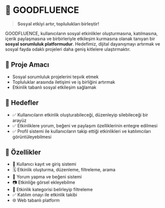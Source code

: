 # 🌱 GOODFLUENCE

> **Sosyal etkiyi artır, toplulukları birleştir!**

GOODFLUENCE, kullanıcıların sosyal etkinlikler oluşturmasına, katılmasına, içerik paylaşmasına ve birbirleriyle etkileşim kurmasına olanak tanıyan bir **sosyal sorumluluk platformudur**. Hedefimiz, dijital dayanışmayı artırmak ve sosyal fayda odaklı projeleri daha geniş kitlelere ulaştırmaktır.


## 🧠 Proje Amacı

- Sosyal sorumluluk projelerini teşvik etmek  
- Topluluklar arasında iletişimi ve iş birliğini artırmak  
- Etkinlik tabanlı sosyal etkileşim sağlamak  



## 🎯 Hedefler

- ✅ Kullanıcıların etkinlik oluşturabileceği, düzenleyip silebileceği bir arayüz
- ✅ Etkinliklere yorum, beğeni ve paylaşım özelliklerinin entegre edilmesi
- ✅ Profil sistemi ile kullanıcıların takip ettiği etkinlikleri ve katılımcıları görüntüleyebilmesi



## 📌 Özellikler

- 👤 Kullanıcı kayıt ve giriş sistemi  
- 🗓️ Etkinlik oluşturma, düzenleme, filtreleme, arama  
- 💬 Yorum yapma ve beğeni sistemi  
- 📷 Etkinliğe görsel ekleyebilme  
- 🧭 Etkinlik kategorisi belirleyip filtreleme  
- ✅ Katılım onayı ile etkinlik takibi  
- 🌐 Web tabanlı platform




